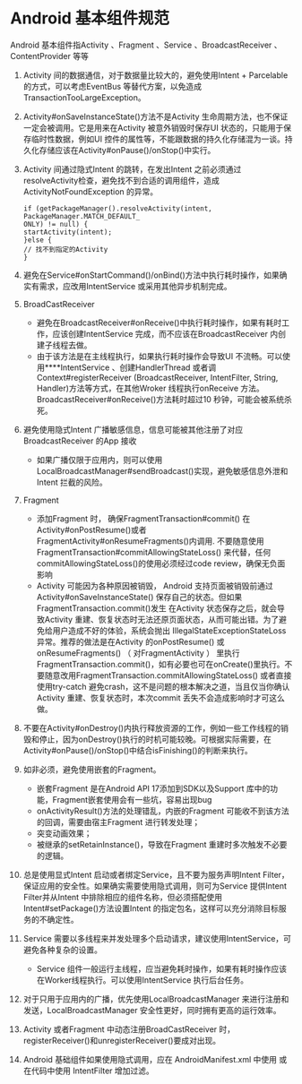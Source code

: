 # Android 基本组件规范

Android 基本组件指Activity 、Fragment 、Service 、BroadcastReceiver 、ContentProvider 等等

1. Activity 间的数据通信，对于数据量比较大的，避免使用Intent + Parcelable的方式，可以考虑EventBus 等替代方案，以免造成TransactionTooLargeException。
2. Activity#onSaveInstanceState()方法不是Activity 生命周期方法，也不保证一定会被调用。它是用来在Activity 被意外销毁时保存UI 状态的，只能用于保存临时性数据，例如UI 控件的属性等，不能跟数据的持久化存储混为一谈。持久化存储应该在Activity#onPause()/onStop()中实行。
3. Activity 间通过隐式Intent 的跳转，在发出Intent 之前必须通过resolveActivity检查，避免找不到合适的调用组件，造成ActivityNotFoundException 的异常。

    ```
    if (getPackageManager().resolveActivity(intent, PackageManager.MATCH_DEFAULT_
    ONLY) != null) {
    startActivity(intent);
    }else {
    // 找不到指定的Activity
    }
    ```
4. 避免在Service#onStartCommand()/onBind()方法中执行耗时操作，如果确实有需求，应改用IntentService 或采用其他异步机制完成。

5. BroadCastReceiver

    * 避免在BroadcastReceiver#onReceive()中执行耗时操作，如果有耗时工作，应该创建IntentService 完成，而不应该在BroadcastReceiver 内创建子线程去做。
    * 由于该方法是在主线程执行，如果执行耗时操作会导致UI 不流畅。可以使用****IntentService 、创建HandlerThread 或者调Context#registerReceiver
    (BroadcastReceiver, IntentFilter, String, Handler)方法等方式，在其他Wroker 线程执行onReceive 方法。BroadcastReceiver#onReceive()方法耗时超过10 秒钟，可能会被系统杀死。
6. 避免使用隐式Intent 广播敏感信息，信息可能被其他注册了对应BroadcastReceiver 的App 接收

    * 如果广播仅限于应用内，则可以使用LocalBroadcastManager#sendBroadcast()实现，避免敏感信息外泄和Intent 拦截的风险。

7. Fragment

    * 添加Fragment 时， 确保FragmentTransaction#commit() 在Activity#onPostResume()或者FragmentActivity#onResumeFragments()内调用.
      不要随意使用FragmentTransaction#commitAllowingStateLoss() 来代替，任何commitAllowingStateLoss()的使用必须经过code review，确保无负面影响
    * Activity 可能因为各种原因被销毁， Android 支持页面被销毁前通过Activity#onSaveInstanceState() 保存自己的状态。但如果FragmentTransaction.commit()发生 在Activity 状态保存之后，就会导致Activity 重建、恢复状态时无法还原页面状态，从而可能出错。为了避免给用户造成不好的体验，系统会抛出       IllegalStateExceptionStateLoss 异常。推荐的做法是在Activity 的onPostResume() 或onResumeFragments() （ 对FragmentActivity ） 里执行    FragmentTransaction.commit()，如有必要也可在onCreate()里执行。不要随意改用FragmentTransaction.commitAllowingStateLoss() 或者直接使用try-catch 避免crash，这不是问题的根本解决之道，当且仅当你确认Activity 重建、恢复状态时，本次commit 丢失不会造成影响时才可这么做。

8. 不要在Activity#onDestroy()内执行释放资源的工作，例如一些工作线程的销毁和停止，因为onDestroy()执行的时机可能较晚。可根据实际需要，在Activity#onPause()/onStop()中结合isFinishing()的判断来执行。
9. 如非必须，避免使用嵌套的Fragment。

    * 嵌套Fragment 是在Android API 17添加到SDK以及Support 库中的功能，Fragment嵌套使用会有一些坑，容易出现bug
    * onActivityResult()方法的处理错乱，内嵌的Fragment 可能收不到该方法的回调，需要由宿主Fragment 进行转发处理；
    * 突变动画效果；
    * 被继承的setRetainInstance()，导致在Fragment 重建时多次触发不必要的逻辑。

10. 总是使用显式Intent 启动或者绑定Service，且不要为服务声明Intent Filter，保证应用的安全性。如果确实需要使用隐式调用，则可为Service 提供Intent Filter并从Intent 中排除相应的组件名称，但必须搭配使用Intent#setPackage()方法设置Intent 的指定包名，这样可以充分消除目标服务的不确定性。
11. Service 需要以多线程来并发处理多个启动请求，建议使用IntentService，可避免各种复杂的设置。

    * Service 组件一般运行主线程，应当避免耗时操作，如果有耗时操作应该在Worker线程执行。可以使用IntentService 执行后台任务。

12. 对于只用于应用内的广播，优先使用LocalBroadcastManager 来进行注册和发送，LocalBroadcastManager 安全性更好，同时拥有更高的运行效率。
13. Activity 或者Fragment 中动态注册BroadCastReceiver 时，registerReceiver()和unregisterReceiver()要成对出现。
14. Android 基础组件如果使用隐式调用，应在 AndroidManifest.xml 中使用<intent-filter> 或在代码中使用 IntentFilter 增加过滤。